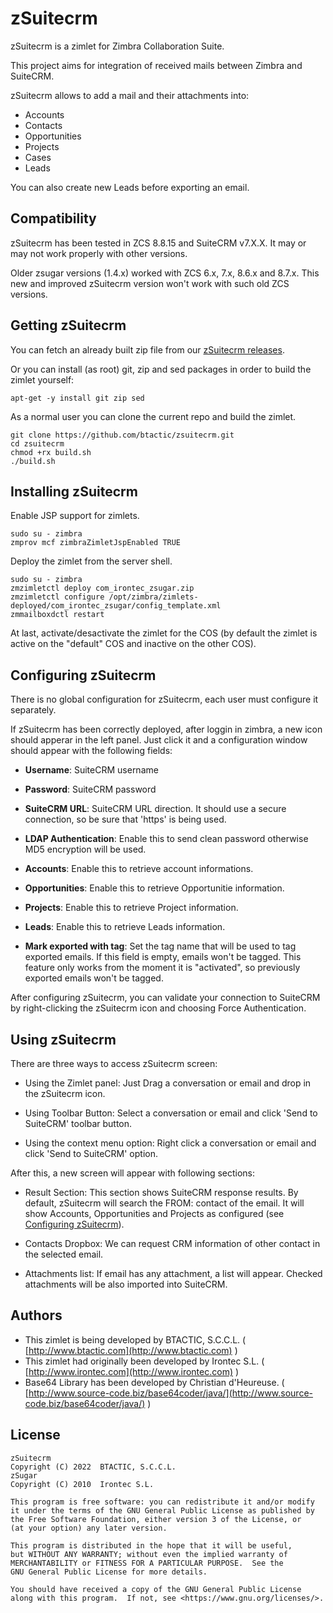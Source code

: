 # zSuitecrm

zSuitecrm is a zimlet for Zimbra Collaboration Suite.

This project aims for integration of received mails between Zimbra and SuiteCRM.

zSuitecrm allows to add a mail and their attachments into:
 - Accounts
 - Contacts
 - Opportunities
 - Projects
 - Cases
 - Leads

You can also create new Leads before exporting an email.

## Compatibility
zSuitecrm has been tested in ZCS 8.8.15  and SuiteCRM v7.X.X. It may or may not work properly with other versions.

Older zsugar versions (1.4.x) worked with ZCS 6.x, 7.x, 8.6.x and 8.7.x.
This new and improved zSuitecrm version won't work with such old ZCS versions.

## Getting zSuitecrm

You can fetch an already built zip file from our [zSuitecrm releases](https://github.com/btactic/zsuitecrm/releases).

Or you can install (as root) git, zip and sed packages in order to build the zimlet yourself:

```
apt-get -y install git zip sed
```

As a normal user you can clone the current repo and build the zimlet.

```
git clone https://github.com/btactic/zsuitecrm.git
cd zsuitecrm
chmod +rx build.sh
./build.sh
```

## Installing zSuitecrm

Enable JSP support for zimlets.

```
sudo su - zimbra
zmprov mcf zimbraZimletJspEnabled TRUE
```

Deploy the zimlet from the server shell.

```
sudo su - zimbra
zmzimletctl deploy com_irontec_zsugar.zip
zmzimletctl configure /opt/zimbra/zimlets-deployed/com_irontec_zsugar/config_template.xml
zmmailboxdctl restart
```

At last, activate/desactivate the zimlet for the COS (by default the zimlet is active on the "default" COS and inactive on the other COS).

## Configuring zSuitecrm
 There is no global configuration for zSuitecrm, each user must
 configure it separately.

 If zSuitecrm has been correctly deployed, after loggin in zimbra,
 a new icon should apperar in the left panel. Just click it and
 a configuration window should appear with the following fields:

- **Username**: SuiteCRM username
- **Password**: SuiteCRM password
- **SuiteCRM URL**: SuiteCRM URL direction. It should use a secure
	       connection, so be sure that 'https' is being used.
- **LDAP Authentication**: Enable this to send clean password otherwise
	       MD5 encryption will be used.
- **Accounts**: Enable this to retrieve account informations.
- **Opportunities**: Enable this to retrieve Opportunitie information.
- **Projects**: Enable this to retrieve Project information.
- **Leads**: Enable this to retrieve Leads information.

- **Mark exported with tag**: Set the tag name that will be used
	to tag exported emails. If this field is empty, emails
	won't be tagged. This feature only works from the moment
	it is "activated", so previously exported emails won't
	be tagged.

 After configuring zSuitecrm, you can validate your connection to
 SuiteCRM by right-clicking the zSuitecrm icon and choosing Force
 Authentication.

## Using zSuitecrm
 There are three ways to access zSuitecrm screen:

 - Using the Zimlet panel:
   Just Drag a conversation or email and drop in the zSuitecrm icon.

 - Using Toolbar Button:
   Select a conversation or email and click 'Send to SuiteCRM'
   toolbar button.

 - Using the context menu option:
   Right click a conversation or email and click 'Send to SuiteCRM'
   option.

 After this, a new screen will appear with following sections:

 - Result Section:
    This section shows SuiteCRM response results. By default,
    zSuitecrm will search the FROM: contact of the email. It will show
    Accounts, Opportunities and Projects as configured (see [Configuring zSuitecrm](#Configuring-zSuitecrm)).

 - Contacts Dropbox:
    We can request CRM information of other contact in the selected
    email.

 - Attachments list:
    If email has any attachment, a list will appear. Checked attachments
    will be also imported into SuiteCRM.

## Authors

- This zimlet is being developed by BTACTIC, S.C.C.L. ( [http://www.btactic.com](http://www.btactic.com) )
- This zimlet had originally been developed by Irontec S.L. ( [http://www.irontec.com](http://www.irontec.com) )
- Base64 Library has been developed by Christian d'Heureuse. ( [http://www.source-code.biz/base64coder/java/](http://www.source-code.biz/base64coder/java/) )

## License

    zSuitecrm
    Copyright (C) 2022  BTACTIC, S.C.C.L.
    zSugar
    Copyright (C) 2010  Irontec S.L.

    This program is free software: you can redistribute it and/or modify
    it under the terms of the GNU General Public License as published by
    the Free Software Foundation, either version 3 of the License, or
    (at your option) any later version.

    This program is distributed in the hope that it will be useful,
    but WITHOUT ANY WARRANTY; without even the implied warranty of
    MERCHANTABILITY or FITNESS FOR A PARTICULAR PURPOSE.  See the
    GNU General Public License for more details.

    You should have received a copy of the GNU General Public License
    along with this program.  If not, see <https://www.gnu.org/licenses/>.


